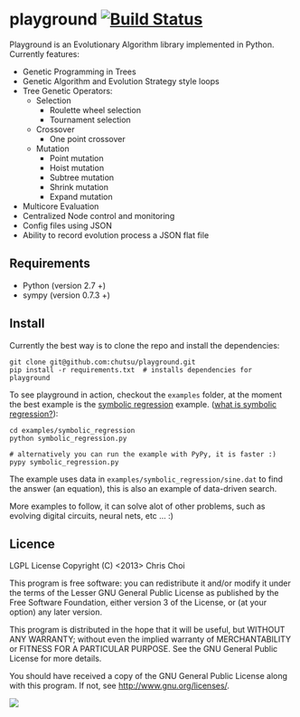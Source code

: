 # playground [![Build Status](https://travis-ci.org/chutsu/playground.png)][1]
Playground is an Evolutionary Algorithm library implemented in Python. Currently
features:

- Genetic Programming in Trees
- Genetic Algorithm and Evolution Strategy style loops
- Tree Genetic Operators:
    - Selection
        - Roulette wheel selection
        - Tournament selection
    - Crossover
        - One point crossover
    - Mutation
        - Point mutation
        - Hoist mutation
        - Subtree mutation
        - Shrink mutation
        - Expand mutation
- Multicore Evaluation
- Centralized Node control and monitoring
- Config files using JSON
- Ability to record evolution process a JSON flat file


## Requirements

- Python (version 2.7 +)
- sympy (version 0.7.3 +)


## Install

Currently the best way is to clone the repo and install the dependencies:

    git clone git@github.com:chutsu/playground.git
    pip install -r requirements.txt  # installs dependencies for playground

To see playground in action, checkout the `examples` folder, at the moment
the best example is the [symbolic regression][4] example.
([what is symbolic regression?][3]):

    cd examples/symbolic_regression
    python symbolic_regression.py

    # alternatively you can run the example with PyPy, it is faster :)
    pypy symbolic_regression.py

The example uses data in `examples/symbolic_regression/sine.dat` to find the
answer (an equation), this is also an example of data-driven search.

More examples to follow, it can solve alot of other problems, such as
evolving digital circuits, neural nets, etc ... :)


## Licence
LGPL License
Copyright (C) <2013> Chris Choi

This program is free software: you can redistribute it and/or modify it under
the terms of the Lesser GNU General Public License as published by the Free
Software Foundation, either version 3 of the License, or (at your option) any
later version.

This program is distributed in the hope that it will be useful, but WITHOUT ANY
WARRANTY; without even the implied warranty of MERCHANTABILITY or FITNESS FOR A
PARTICULAR PURPOSE.  See the GNU General Public License for more details.

You should have received a copy of the GNU General Public License along with
this program.  If not, see <http://www.gnu.org/licenses/>.

[![](https://d2weczhvl823v0.cloudfront.net/chutsu/playground/trend.png)][2]

[1]: https://travis-ci.org/chutsu/playground
[2]: https://bitdeli.com/free
[3]: http://www.symbolicregression.com/?q=faq
[4]: https://github.com/chutsu/playground/tree/master/examples/symbolic_regression
